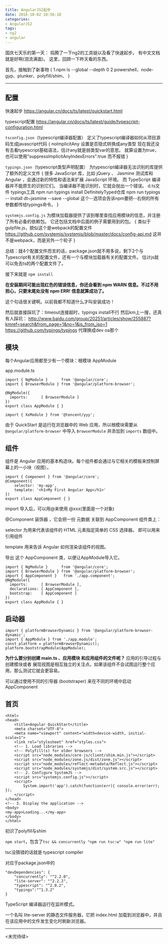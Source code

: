 ```yaml
---
title: AngularJS2起步
date: 2016-10-02 10:56:10
categories:
- AngularJS2
tags:
- ng2
- angular
---
```


国庆七天乐的第一天：
捣腾了一下ng2的工具链以及看了快速起步。
有中文文档就是好啊(泪流满面)。
这里，回顾一下昨天看的东西。

<!-- more -->

首先，接触到了新事物
{
	1.npm ls --global --depth 0
	2.powershell、node-gyp、plunker、polyfill/shim、
}

---

## 配置

快速起步
https://angular.cn/docs/ts/latest/quickstart.html

typescript配置
https://angular.cn/docs/ts/latest/guide/typescript-configuration.html

`tsconfig.json`（typescript编译器配置）
定义了typescript编译器如何从项目源码生成javascript代码
{
	noImplicitAny  设置是否隐式转换成any类型
	现在我还没有去看typescript基础语法，估计any就是弱类型var的意思。
	就算设置为true，也可以使用"suppressImplicitAnyIndexErrors":true 而不报错
}

`typings.json`（typescript类型声明配置）
为typescript编译器无法识别的库提供了额外的定义文件
{
	很多 JavaScript 库，比如 jQuery 、 Jasmine 测试库和 Angular ，会通过新的特性和语法来扩展 JavaScript 环境。 而 TypeScript 编译器并不能原生的识别它们。 当编译器不能识别时，它就会抛出一个错误。
	d.ts文件
	typings工具
	npm run typings install
	DefinitelyTyped仓库
	npm run typings -- install dt~jasmine --save --global
	这个--选项会告诉npm要把--右侧的所有参数都传给typings命令。
}

`systemjs.config.js`
为模块加载器提供了该到哪里查找应用模块的信息，并注册了所有必备的依赖包。 它还包括文档中后面的例子需要用到的包。
{
	类似于gulpfile.js，貌似这个是webpack的配置文件
	https://github.com/systemjs/systemjs/blob/master/docs/config-api.md
	这并不是webpack，而是另外一个轮子
}

总结：就4个配置文件而言的话，package.json就不用多说，剩下2个与Typescript有关的配置文件，还有一个与模块加载器有关的配置文件。
估计js就可以免去ts的两个配置文件了。

接下来就是 `npm install`

**在安装期间可能出现红色的错误信息，你还会看到 npm WARN 信息。不过不用担心，只要末尾处没有 npm ERR! 信息就算成功了。**

这个句话很关键啊。以前我都不知道什么才叫安装成功！

然后就直接踩坑了：timeout连接超时，typings install不行
然后km上一搜，还真有人踩坑：
http://www.baidu.com/group/20251/articles/show/255887?kmref=search&from_page=1&no=1&is_from_iso=1
https://github.com/typings/typings
代理换成dev oa那个

## 模块

每个Angular应用都至少有一个模块：根模块 AppModule

app.module.ts
```
import { NgModule }      from '@angular/core';
import { BrowserModule } from '@angular/platform-browser';

@NgModule({
  imports:      [ BrowserModule ]
})
export class AppModule { }
```

`import { XxModule } from '@tencent/yyy';`

由于 QuickStart 是运行在浏览器中的 Web 应用，所以根模块需要从 `@angular/platform-browser` 中导入 `BrowserModule` 并添加到 `imports` 数组中。

## 组件

组件是 Angular 应用的基本构造块。每个组件都会通过与它相关的模板来控制屏幕上的一小块（视图）。

```
import { Component } from '@angular/core';
@Component({
    selector: 'my-app',
    template: '<h1>My First Angular App</h1>'
})
export class AppComponent { }
```

import 导入后，可以用@来使用
@xxx(里面是一个对象)

@Component 装饰器 ，它会把一份 元数据 关联到 AppComponent 组件类上：

selector 为用来代表该组件的 HTML 元素指定简单的 CSS 选择器。 即可以用<my-app></my-app>来引用组件

template 用来告诉 Angular 如何渲染该组件的视图。

 导出 这个 AppComponent 类，以便让AppModule导入它。

```
import { NgModule }      from '@angular/core';
import { BrowserModule } from '@angular/platform-browser';
import { AppComponent }   from './app.component';
@NgModule({
  imports:      [ BrowserModule ],
  declarations: [ AppComponent ],
  bootstrap:    [ AppComponent ]
})
export class AppModule { }
```

## 启动器

```
import { platformBrowserDynamic } from '@angular/platform-browser-dynamic';
import { AppModule } from './app.module';
const platform = platformBrowserDynamic();
platform.bootstrapModule(AppModule);
```

**为什么要分别创建 main.ts 、应用模块 和应用组件的文件呢？**
应用的引导过程与 创建模块或者 展现视图是相互独立的关注点。如果该组件不会试图运行整个应用，那么测试它就会更容易。

可以通过使用不同的引导器 (bootstraper) 来在不同的环境中启动 AppComponent

## 首页
```
<html>
<head>
    <title>Angular QuickStart</title>
    <meta charset="UTF-8">
    <meta name="viewport" content="width=device-width, initial-scale=1">
    <link rel="stylesheet" href="styles.css">
    <!-- 1. Load libraries -->
    <!-- Polyfill(s) for older browsers -->
    <script src="node_modules/core-js/client/shim.min.js"></script>
    <script src="node_modules/zone.js/dist/zone.js"></script>
    <script src="node_modules/reflect-metadata/Reflect.js"></script>
    <script src="node_modules/systemjs/dist/system.src.js"></script>
    <!-- 2. Configure SystemJS -->
    <script src="systemjs.config.js"></script>
    <script>
        System.import('app').catch(function(err){ console.error(err); });
    </script>
</head>
<!-- 3. Display the application -->
<body>
<my-app>Loading...</my-app>
</body>
</html>
```
初识了polyfill与shim

`npm start`，包含了`tsc && concurrently "npm run tsc:w" "npm run lite"`

tsc没猜错的话就是 typescript compiler

对应于package.json中的
```
"devDependencies": {
	"concurrently": "^2.2.0",
	"lite-server": "^2.2.2",
	"typescript": "^2.0.2",
	"typings":"^1.3.2"
}
```
TypeScript 编译器运行在监听模式。

一个名叫 lite-server 的静态文件服务器，它把 index.html 加载到浏览器中，并且在该应用中的文件发生变化时刷新浏览器。

---

<未完待续>




